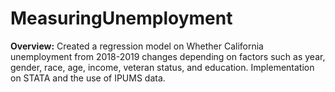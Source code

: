 # MeasuringUnemployment
**Overview:** Created a regression model on Whether California unemployment from 2018-2019 changes depending on factors such as year, gender, race, age, income, veteran status, and education. Implementation on STATA and the use of IPUMS data.
